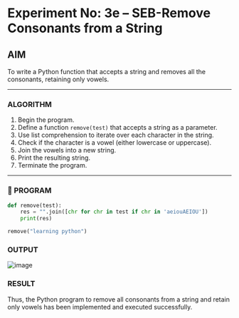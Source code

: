 # Experiment No: 3e – SEB-Remove Consonants from a String

## AIM  
To write a Python function that accepts a string and removes all the consonants, retaining only vowels.

---

### ALGORITHM  
1. Begin the program.  
2. Define a function `remove(test)` that accepts a string as a parameter.  
3. Use list comprehension to iterate over each character in the string.  
4. Check if the character is a vowel (either lowercase or uppercase).  
5. Join the vowels into a new string.  
6. Print the resulting string.  
7. Terminate the program.

---

### 🧾 PROGRAM

```python
def remove(test):
    res = "".join([chr for chr in test if chr in 'aeiouAEIOU'])
    print(res)

remove("learning python")

```

### OUTPUT
![image](https://github.com/user-attachments/assets/ba0cfb6e-4ddf-4b3a-b898-a3bda18cde49)

### RESULT
Thus, the Python program to remove all consonants from a string and retain only vowels has been implemented and executed successfully.
